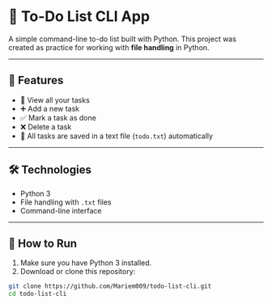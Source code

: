 # 📝 To-Do List CLI App

A simple command-line to-do list built with Python. This project was created as practice for working with **file handling** in Python.

---

## 🚀 Features

- 📄 View all your tasks
- ➕ Add a new task
- ✅ Mark a task as done
- ❌ Delete a task
- 💾 All tasks are saved in a text file (`todo.txt`) automatically

---

## 🛠️ Technologies

- Python 3
- File handling with `.txt` files
- Command-line interface

---

## 🧪 How to Run

1. Make sure you have Python 3 installed.
2. Download or clone this repository:

```bash
git clone https://github.com/Mariem009/todo-list-cli.git
cd todo-list-cli
